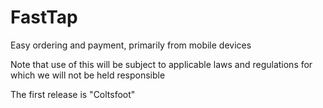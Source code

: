 # FastTap
Easy ordering and payment, primarily from mobile devices

Note that use of this will be subject to applicable laws and regulations
for which we will not be held responsible

The first release is "Coltsfoot"


